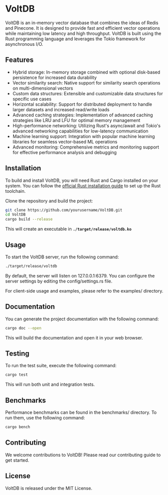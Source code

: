 # VoltDB

VoltDB is an in-memory vector database that combines the ideas of Redis and Pinecone. It is designed to provide fast and efficient vector operations while maintaining low latency and high throughput. VoltDB is built using the Rust programming language and leverages the Tokio framework for asynchronous I/O.

## Features

- Hybrid storage: In-memory storage combined with optional disk-based persistence for increased data durability
- Vector similarity search: Native support for similarity search operations on multi-dimensional vectors
- Custom data structures: Extensible and customizable data structures for specific use cases
- Horizontal scalability: Support for distributed deployment to handle larger datasets and increased read/write loads
- Advanced caching strategies: Implementation of advanced caching strategies like LRU and LFU for optimal memory management
- High-performance networking: Utilizing Rust's async/await and Tokio's advanced networking capabilities for low-latency communication
- Machine learning support: Integration with popular machine learning libraries for seamless vector-based ML operations
- Advanced monitoring: Comprehensive metrics and monitoring support for effective performance analysis and debugging

## Installation

To build and install VoltDB, you will need Rust and Cargo installed on your system. You can follow the [official Rust installation guide](https://www.rust-lang.org/tools/install) to set up the Rust toolchain.

Clone the repository and build the project:

```sh
git clone https://github.com/yourusername/VoltDB.git
cd VoltDB
cargo build --release
```
This will create an executable in **`./target/release/voltdb.ko`**

## Usage
To start the VoltDB server, run the following command:

```sh
./target/release/voltdb
```

By default, the server will listen on 127.0.0.1:6379. You can configure the server settings by editing the config/settings.rs file.

For client-side usage and examples, please refer to the examples/ directory.

## Documentation
You can generate the project documentation with the following command:

```sh
cargo doc --open
```
This will build the documentation and open it in your web browser.

## Testing
To run the test suite, execute the following command:

```sh
cargo test
```
This will run both unit and integration tests.

## Benchmarks
Performance benchmarks can be found in the benchmarks/ directory. To run them, use the following command:

```sh
cargo bench
```

## Contributing
We welcome contributions to VoltDB! Please read our contributing guide to get started.

## License
VoltDB is released under the MIT License.
